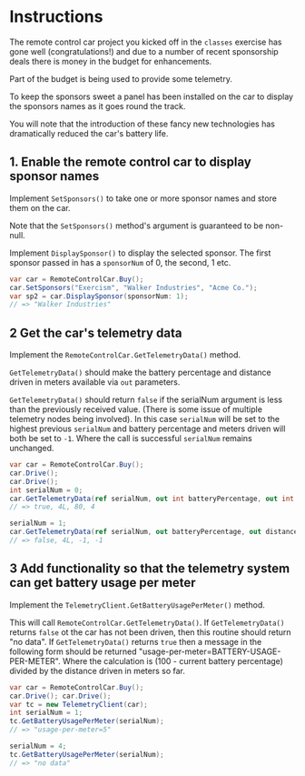 # Instructions

The remote control car project you kicked off in the `classes` exercise has gone well (congratulations!) and due to a number of recent sponsorship deals there is money in the budget for enhancements.

Part of the budget is being used to provide some telemetry.

To keep the sponsors sweet a panel has been installed on the car to display the sponsors names as it goes round the track.

You will note that the introduction of these fancy new technologies has dramatically reduced the car's battery life.

## 1. Enable the remote control car to display sponsor names

Implement `SetSponsors()` to take one or more sponsor names and store them on the car.

Note that the `SetSponsors()` method's argument is guaranteed to be non-null.

Implement `DisplaySponsor()` to display the selected sponsor. The first sponsor passed in has a `sponsorNum` of 0, the second, 1 etc.

```csharp
var car = RemoteControlCar.Buy();
car.SetSponsors("Exercism", "Walker Industries", "Acme Co.");
var sp2 = car.DisplaySponsor(sponsorNum: 1);
// => "Walker Industries"
```

## 2 Get the car's telemetry data

Implement the `RemoteControlCar.GetTelemetryData()` method.

`GetTelemetryData()` should make the battery percentage and distance driven in meters available via `out` parameters.

`GetTelemetryData()` should return `false` if the serialNum argument is less than the previously received value. (There is some issue of multiple telemetry nodes being involved). In this case `serialNum` will be set to the highest previous `serialNum` and battery percentage and meters driven will both be set to `-1`. Where the call is successful `serialNum` remains unchanged.

```csharp
var car = RemoteControlCar.Buy();
car.Drive();
car.Drive();
int serialNum = 0;
car.GetTelemetryData(ref serialNum, out int batteryPercentage, out int distanceDrivenInMeters);
// => true, 4L, 80, 4

serialNum = 1;
car.GetTelemetryData(ref serialNum, out batteryPercentage, out distanceDrivenInMeters);
// => false, 4L, -1, -1
```

## 3 Add functionality so that the telemetry system can get battery usage per meter

Implement the `TelemetryClient.GetBatteryUsagePerMeter()` method.

This will call `RemoteControlCar.GetTelemetryData()`. If `GetTelemetryData()` returns `false` ot the car has not been driven, then this routine should return "no data". If `GetTelemetryData()` returns `true` then a message in the following form should be returned "usage-per-meter=BATTERY-USAGE-PER-METER". Where the calculation is (100 - current battery percentage) divided by the distance driven in meters so far.

```csharp
var car = RemoteControlCar.Buy();
car.Drive(); car.Drive();
var tc = new TelemetryClient(car);
int serialNum = 1;
tc.GetBatteryUsagePerMeter(serialNum);
// => "usage-per-meter=5"

serialNum = 4;
tc.GetBatteryUsagePerMeter(serialNum);
// => "no data"
```
